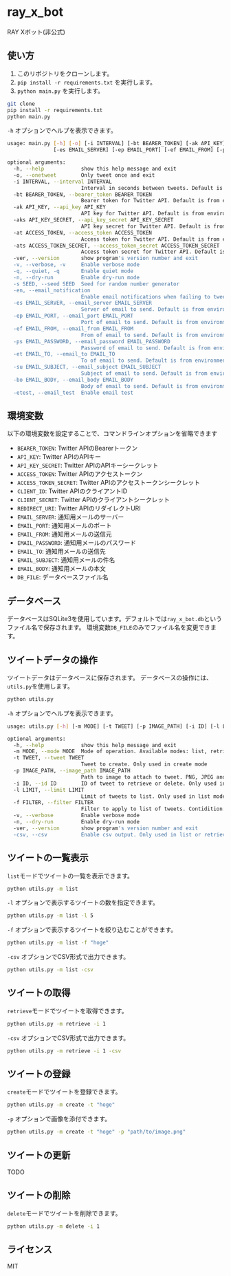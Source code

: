 # ray_x_bot
RAY Xボット(非公式)

## 使い方

1. このリポジトリをクローンします。
2. `pip install -r requirements.txt` を実行します。
3. `python main.py` を実行します。

```bash
git clone
pip install -r requirements.txt
python main.py
```

`-h` オプションでヘルプを表示できます。

```bash
usage: main.py [-h] [-o] [-i INTERVAL] [-bt BEARER_TOKEN] [-ak API_KEY] [-aks API_KEY_SECRET] [-at ACCESS_TOKEN] [-ats ACCESS_TOKEN_SECRET] [-ver] [-v] [-q] [-n] [-s SEED] [-en]
               [-es EMAIL_SERVER] [-ep EMAIL_PORT] [-ef EMAIL_FROM] [-ps EMAIL_PASSWORD] [-et EMAIL_TO] [-su EMAIL_SUBJECT] [-bo EMAIL_BODY] [-etest]

optional arguments:
  -h, --help            show this help message and exit
  -o, --onetweet        Only tweet once and exit
  -i INTERVAL, --interval INTERVAL
                        Interval in seconds between tweets. Default is 3 hours
  -bt BEARER_TOKEN, --bearer_token BEARER_TOKEN
                        Bearer token for Twitter API. Default is from environment variable BEARER_TOKEN
  -ak API_KEY, --api_key API_KEY
                        API key for Twitter API. Default is from environment variable API_KEY
  -aks API_KEY_SECRET, --api_key_secret API_KEY_SECRET
                        API key secret for Twitter API. Default is from environment variable API_KEY_SECRET
  -at ACCESS_TOKEN, --access_token ACCESS_TOKEN
                        Access token for Twitter API. Default is from environment variable ACCESS_TOKEN
  -ats ACCESS_TOKEN_SECRET, --access_token_secret ACCESS_TOKEN_SECRET
                        Access token secret for Twitter API. Default is from environment variable ACCESS_TOKEN_SECRET
  -ver, --version       show program's version number and exit
  -v, --verbose, -v     Enable verbose mode
  -q, --quiet, -q       Enable quiet mode
  -n, --dry-run         Enable dry-run mode
  -s SEED, --seed SEED  Seed for random number generator
  -en, --email_notification
                        Enable email notifications when failing to tweet
  -es EMAIL_SERVER, --email_server EMAIL_SERVER
                        Server of email to send. Default is from environment variable EMAIL_SERVER if set
  -ep EMAIL_PORT, --email_port EMAIL_PORT
                        Port of email to send. Default is from environment variable EMAIL_PORT if set
  -ef EMAIL_FROM, --email_from EMAIL_FROM
                        From of email to send. Default is from environment variable EMAIL_FROM if set
  -ps EMAIL_PASSWORD, --email_password EMAIL_PASSWORD
                        Password of email to send. Default is from environment variable EMAIL_PASSWORD if set
  -et EMAIL_TO, --email_to EMAIL_TO
                        To of email to send. Default is from environment variable EMAIL_TO if set
  -su EMAIL_SUBJECT, --email_subject EMAIL_SUBJECT
                        Subject of email to send. Default is from environment variable EMAIL_SUBJECT if set
  -bo EMAIL_BODY, --email_body EMAIL_BODY
                        Body of email to send. Default is from environment variable EMAIL_BODY if set
  -etest, --email_test  Enable email test
```

## 環境変数

以下の環境変数を設定することで、コマンドラインオプションを省略できます

- `BEARER_TOKEN`: Twitter APIのBearerトークン
- `API_KEY`: Twitter APIのAPIキー
- `API_KEY_SECRET`: Twitter APIのAPIキーシークレット
- `ACCESS_TOKEN`: Twitter APIのアクセストークン
- `ACCESS_TOKEN_SECRET`: Twitter APIのアクセストークンシークレット
- `CLIENT_ID`: Twitter APIのクライアントID
- `CLIENT_SECRET`: Twitter APIのクライアントシークレット
- `REDIRECT_URI`: Twitter APIのリダイレクトURI
- `EMAIL_SERVER`: 通知用メールのサーバー
- `EMAIL_PORT`: 通知用メールのポート
- `EMAIL_FROM`: 通知用メールの送信元
- `EMAIL_PASSWORD`: 通知用メールのパスワード
- `EMAIL_TO`: 通知用メールの送信先
- `EMAIL_SUBJECT`: 通知用メールの件名
- `EMAIL_BODY`: 通知用メールの本文
- `DB_FILE`: データベースファイル名

## データベース

データベースはSQLite3を使用しています。デフォルトでは`ray_x_bot.db`というファイル名で保存されます。
環境変数`DB_FILE`のみでファイル名を変更できます。

## ツイートデータの操作

ツイートデータはデータベースに保存されます。
データベースの操作には、`utils.py`を使用します。

```bash
python utils.py
```

`-h` オプションでヘルプを表示できます。

```bash
usage: utils.py [-h] [-m MODE] [-t TWEET] [-p IMAGE_PATH] [-i ID] [-l LIMIT] [-f FILTER] [-v] [-n] [-ver] [-csv]

optional arguments:
  -h, --help            show this help message and exit
  -m MODE, --mode MODE  Mode of operation. Available modes: list, retrieve, create, delete. Default is list.
  -t TWEET, --tweet TWEET
                        Tweet to create. Only used in create mode
  -p IMAGE_PATH, --image_path IMAGE_PATH
                        Path to image to attach to tweet. PNG, JPEG and GIF are supported. Only used in create mode
  -i ID, --id ID        ID of tweet to retrieve or delete. Only used in retrieve or delete mode
  -l LIMIT, --limit LIMIT
                        Limit of tweets to list. Only used in list mode. -1 for all tweets. Default is 10
  -f FILTER, --filter FILTER
                        Filter to apply to list of tweets. Contidition: field like %value%. Only used in list mode
  -v, --verbose         Enable verbose mode
  -n, --dry-run         Enable dry-run mode
  -ver, --version       show program's version number and exit
  -csv, --csv           Enable csv output. Only used in list or retrieve mode
```

## ツイートの一覧表示

`list`モードでツイートの一覧を表示できます。

```bash
python utils.py -m list
```

`-l` オプションで表示するツイートの数を指定できます。

```bash
python utils.py -m list -l 5
```

`-f` オプションで表示するツイートを絞り込むことができます。

```bash
python utils.py -m list -f "hoge"
```

`-csv` オプションでCSV形式で出力できます。

```bash
python utils.py -m list -csv
```

## ツイートの取得

`retrieve`モードでツイートを取得できます。

```bash
python utils.py -m retrieve -i 1
```

`-csv` オプションでCSV形式で出力できます。

```bash
python utils.py -m retrieve -i 1 -csv
```

## ツイートの登録

`create`モードでツイートを登録できます。

```bash
python utils.py -m create -t "hoge"
```

`-p` オプションで画像を添付できます。

```bash
python utils.py -m create -t "hoge" -p "path/to/image.png"
```

## ツイートの更新

TODO

## ツイートの削除

`delete`モードでツイートを削除できます。

```bash
python utils.py -m delete -i 1
```

## ライセンス

MIT

